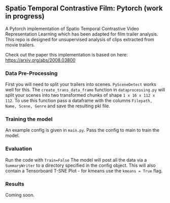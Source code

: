 ## Spatio Temporal Contrastive Film: Pytorch (work in progress)
A Pytorch implementation of Spatio Temporal Contrastive Video Representation Learning which has been adapted for film trailer analysis. 
This repo is designed for unsupervised analysis of clips extracted from movie trailers.

Check out the paper this implementation is based on here: https://arxiv.org/abs/2008.03800

### Data Pre-Processing
First you will need to split your trailers into scenes. `PySceneDetect` works well for this. 
The `create_trans_data_frame` function in `dataprocessing.py` will split your scenes into two transformed chunks of shape `1 x 16 x 112 x 112`. 
To use this function pass a dataframe with the columns `Filepath, Name, Scene, Genre` and save the resulting pkl file. 

### Training the model
An example config is given in `main.py`. Pass the config to main to train the model. 

### Evaluation
Run the code with `Train=False` 
The model will post all the data via a `SummaryWriter` to a directory specified in the config object. This will also contain a Tensorboard T-SNE Plot - for kmeans use the `kmeans = True` flag.

### Results

Coming soon.



